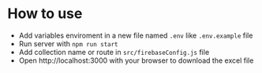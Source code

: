 # How to use

* Add variables enviroment in a new file named ```.env``` like ```.env.example``` file
* Run server with ```npm run start```
* Add collection name or route in ```src/firebaseConfig.js``` file
* Open http://localhost:3000 with your browser to download the excel file
